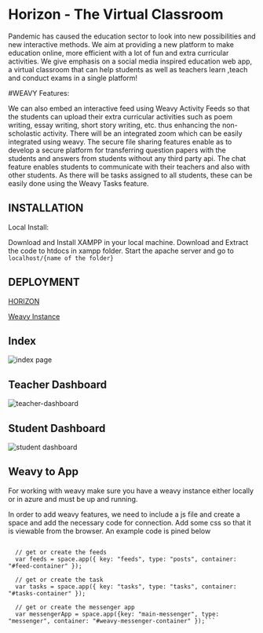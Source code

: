 # Horizon - The Virtual Classroom

Pandemic has caused the education sector to look into new possibilities and new interactive methods. We aim at providing a new platform to make education online, more efficient with a lot of fun and extra curricular activities. We give emphasis on a social media inspired education web app, a virtual classroom that can help students as well as teachers learn ,teach and conduct exams in a single platform!

#WEAVY Features:

We can also embed an interactive feed using Weavy Activity Feeds so that the students can upload their extra curricular activities such as poem writing, essay writing, short story writing, etc. thus enhancing the non-scholastic activity. There will be an integrated zoom which can be easily integrated using weavy. The secure file sharing features enable as to develop a secure platform for transferring question papers with the students and answers from students without any third party api. The chat feature enables students to communicate with their teachers and also with other students. As there will be tasks assigned to all students, these can be easily done using the Weavy Tasks feature.

## INSTALLATION

Local Install:

Download and Install XAMPP in your local machine.
Download and Extract the code to htdocs in xampp folder.
Start the apache server and go to ``` localhost/{name of the folder}``` 

## DEPLOYMENT

[HORIZON](https://horizon-vclass.azurewebsites.net)

[Weavy Instance](https://horizond.azurewebsites.net/)

## Index

![index page](https://user-images.githubusercontent.com/70442264/132801685-080b531a-83f1-4515-9a64-6c35403208f4.png)

## Teacher Dashboard

![teacher-dashboard](https://user-images.githubusercontent.com/70442264/132801722-e2238259-d9bf-4051-9d72-c41034865774.png)

## Student Dashboard

![student dashboard](https://user-images.githubusercontent.com/70442264/132801747-a995ee0a-3b28-4c5f-a68d-4fdfb3fd71ed.png)

## Weavy to App

For working with weavy make sure you have a weavy instance either locally or in azure and must be up and running.

In order to add weavy features, we need to include a js file and create a space and add the necessary code for connection. Add some css so that it is viewable from the browser. An example code is pined below

  ```var space = weavy.space({key: "global" });
    
    // get or create the feeds
    var feeds = space.app({ key: "feeds", type: "posts", container: "#feed-container" });
    
    // get or create the task
    var tasks = space.app({ key: "tasks", type: "tasks", container: "#tasks-container" });

    // get or create the messenger app
    var messengerApp = space.app({key: "main-messenger", type: "messenger", container: "#weavy-messenger-container" });```


